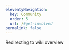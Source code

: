 ```yaml
---
eleventyNavigation:
  key: Community
  order: 5
  url: /#get-involved
permalink: false
---
```


Redirecting to wiki overview